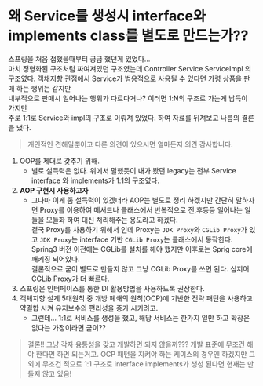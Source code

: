 # 왜 Service를 생성시 interface와 implements class를 별도로 만드는가??

스프링을 처음 접했을때부터 궁금 했던게 있었다...   
마치 정형화된 구조처럼 짜여져있던 구조였는데 Controller Service ServiceImpl 의 구조였다.
객채지향 관점에서 Service가 범용적으로 사용될 수 있다면 가령 상품을 판매 하는 행위는 같지만   
내부적으로 판매시 일어나는 행위가 다르다거나? 이러면 1:N의 구조로 가는게 납득이 가지만   
주로 1:1로 Service와 impl의 구조로 이뤄져 있었다. 하여 자료를 뒤져보고 나름의 결론을 냈다.   

> 개인적인 견해일뿐이고 다른 의견이 있으시면 얼마든지 의견 감사합니다.

1. OOP를 제대로 갖추기 위해.
    - 별로 설득력은 없다. 위에서 말했듯이 내가 봤던 legacy는 전부 Service interface 와 implements가 1:1의 구조였다.
2. **AOP 구현시 사용하고자**
    - 그나마 이게 좀 설득력이 있겠더라
    AOP는 별도로 정리 하겠지만 간단히 말하자면 Proxy를 이용하여 메서드나 클래스에서 반복적으로 전,후등등 일어나는 일들을 모듈화 하여 대신 처리해주는 용도라고 하겠다.   
    결국 Proxy를 사용하기 위해서 인데 Proxy는 `JDK Proxy`와 `CGLib Proxy`가 있고 `JDK Proxy`는 interface 기반 `CGLib Proxy`는 클래스에서 동작한다.   
    Spring3 버전 이전에는 CGLib를 설치를 해야 했지만 이후로는 Sprig core에 패키징 되어있다.   
    결론적으로 굳이 별도로 만들지 않고 그냥 CGLib Proxy를 쓰면 된다. 심지어 CGLib Proxy가 더 빠르다.
3. 스프링은 인터페이스를 통한 DI 활용방법을 사용하도록 권장한다.
4. 객체지향 설계 5대원칙 중 개방 폐쇄의 원칙(OCP)에 기반한 전략 패턴을 사용하고 약결합 시켜 유지보수의 편리성을 증가 시키려고.
    - 그런데... 1:1로 서비스를 생성을 했고, 해당 서비스는 한가지 일만 하고 확장은 없다는 가정이라면 굳이??

> 결론!! 그냥 각자 융통성을 갖고 개발하면 되지 않을까??? 개발 표준에 무조건 해야 한다면 하면 되는거고.
> OCP 패턴을 지켜야 하는 케이스의 경우엔 하겠지만 그 외에 무조건 적으로 1:1 구조로 interface implements가 생성 된다면 현재는 만들지 않고 있음!
